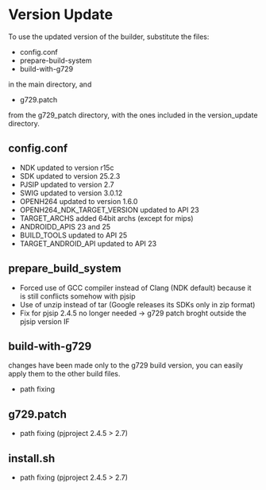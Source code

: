 # Version Update

To use the updated version of the builder, substitute the files:
* config.conf
* prepare-build-system
* build-with-g729

in the main directory, and
* g729.patch

from the g729_patch directory, with the ones included in the version_update directory.

## config.conf
* NDK updated to version r15c
* SDK updated to version 25.2.3
* PJSIP updated to version 2.7
* SWIG updated to version 3.0.12
* OPENH264 updated to version 1.6.0
* OPENH264_NDK_TARGET_VERSION updated to API 23
* TARGET_ARCHS added 64bit archs (except for mips)
* ANDROIDD_APIS 23 and 25
* BUILD_TOOLS updated to API 25
* TARGET_ANDROID_API updated to API 23

## prepare_build_system
* Forced use of GCC compiler instead of Clang (NDK default) because it is still conflicts somehow with pjsip
* Use of unzip instead of tar (Google releases its SDKs only in zip format)
* Fix for pjsip 2.4.5 no longer needed -> g729 patch broght outside the pjsip version IF

## build-with-g729
changes have been made only to the g729 build version, you can easily apply them to the other build files.
* path fixing

## g729.patch
* path fixing (pjproject 2.4.5 > 2.7)

## install.sh
* path fixing (pjproject 2.4.5 > 2.7)
